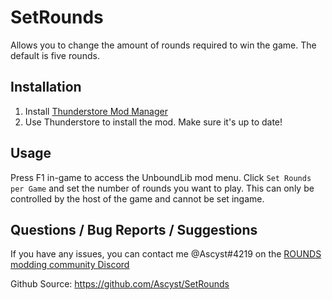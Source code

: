 # SetRounds
Allows you to change the amount of rounds required to win the game. The default is five rounds. 

## Installation
1. Install [Thunderstore Mod Manager](https://rounds.thunderstore.io/) 
2. Use Thunderstore to install the mod. Make sure it's up to date!

## Usage
Press F1 in-game to access the UnboundLib mod menu. Click `Set Rounds per Game` and set the number of rounds you want to play. This can only be controlled by the host of the game and cannot be set ingame. 

## Questions / Bug Reports / Suggestions
If you have any issues, you can contact me @Ascyst#4219 on the [ROUNDS modding community Discord](https://discord.gg/zUtsjXWeWk)

Github Source: https://github.com/Ascyst/SetRounds
